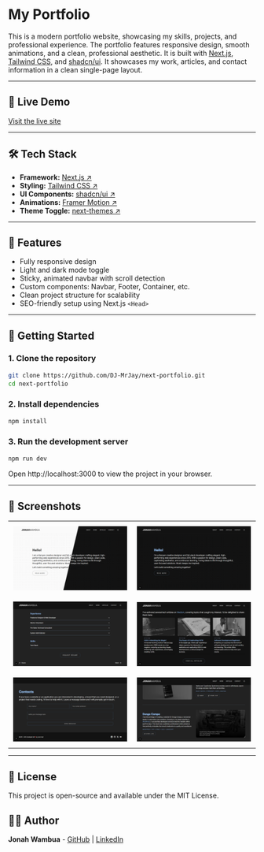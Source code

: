 # My Portfolio

This is a modern portfolio website, showcasing my skills, projects, and professional experience. The portfolio features responsive design, smooth animations, and a clean, professional aesthetic. It is built with [Next.js](https://nextjs.org/), [Tailwind CSS](https://tailwindcss.com/), and [shadcn/ui](https://ui.shadcn.com/). It showcases my work, articles, and contact information in a clean single-page layout.

---

## 🔗 Live Demo

[Visit the live site](https://jonah-profolio.vercel.app/)  

---

## 🛠️ Tech Stack

- **Framework:** <a href="https://nextjs.org/" target="_blank" rel="noopener noreferrer">Next.js ↗</a>  
- **Styling:** <a href="https://tailwindcss.com/" target="_blank" rel="noopener noreferrer">Tailwind CSS ↗</a>  
- **UI Components:** <a href="https://ui.shadcn.com/" target="_blank" rel="noopener noreferrer">shadcn/ui ↗</a>  
- **Animations:** <a href="https://www.framer.com/motion/" target="_blank" rel="noopener noreferrer">Framer Motion ↗</a>  
- **Theme Toggle:** <a href="https://github.com/pacocoursey/next-themes" target="_blank" rel="noopener noreferrer">next-themes ↗</a>

---

## 📁 Features

- Fully responsive design
- Light and dark mode toggle
- Sticky, animated navbar with scroll detection
- Custom components: Navbar, Footer, Container, etc.
- Clean project structure for scalability
- SEO-friendly setup using Next.js `<Head>`

---

## 🚀 Getting Started

### 1. Clone the repository

```bash
git clone https://github.com/DJ-MrJay/next-portfolio.git
cd next-portfolio
```

### 2. Install dependencies

```bash
npm install
```

### 3. Run the development server

```bash
npm run dev
```

Open http://localhost:3000 to view the project in your browser.

---

## 📸 Screenshots

<div align="center">
  <table>
    <tr>
      <td style="padding: 10px;"><img src="/public/assets/images/portfolio-shot-2.png" alt="Homepage"/></td>
      <td style="padding: 10px;"><img src="/public/screenshots/Screenshot2.png" alt="About Page"/></td>
    </tr>
    <tr>
      <td style="padding: 10px;"><img src="/public/screenshots/Screenshot3.png" alt="Experience & Skills Section"/></td>
      <td style="padding: 10px;"><img src="/public/screenshots/Screenshot4.png" alt="Articles Section"/></td>
    </tr>
    <tr>
      <td style="padding: 10px;"><img src="/public/screenshots/Screenshot5.png" alt="Contact Section"/></td>
      <td style="padding: 10px;"><img src="/public/screenshots/Screenshot6.png" alt="Work Section"/></td>
    </tr>
  </table>
</div>

---

## 📄 License

This project is open-source and available under the MIT License.

## 🙋‍♂️ Author

**Jonah Wambua** - [GitHub](https://github.com/DJ-MrJay/) | [LinkedIn](https://www.linkedin.com/in/jonah-wambua/)

